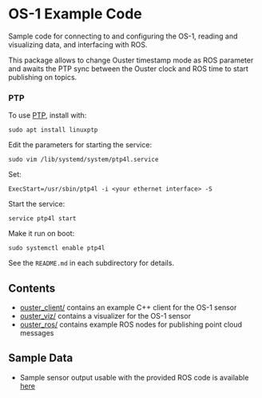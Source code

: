 # OS-1 Example Code
Sample code for connecting to and configuring the OS-1, reading and visualizing
data, and interfacing with ROS.

This package allows to change Ouster timestamp mode as ROS parameter and awaits the PTP sync between the Ouster clock and ROS time to start publishing on topics.
### PTP

To use [PTP](https://endruntechnologies.com/pdf/PTP-1588.pdf), install with:
```
sudo apt install linuxptp
```

Edit the parameters for starting the service:
```
sudo vim /lib/systemd/system/ptp4l.service

```
Set:

```
ExecStart=/usr/sbin/ptp4l -i <your ethernet interface> -S
```
  
Start the service:
```
service ptp4l start
```

Make it run on boot:
```
sudo systemctl enable ptp4l
```

See the `README.md` in each subdirectory for details.

## Contents
* [ouster_client/](ouster_client/README.md) contains an example C++ client for the OS-1 sensor
* [ouster_viz/](ouster_viz/README.md) contains a visualizer for the OS-1 sensor
* [ouster_ros/](ouster_ros/README.md) contains example ROS nodes for publishing point cloud messages

## Sample Data
* Sample sensor output usable with the provided ROS code is available
  [here](https://data.ouster.io/sample-data-1.12)
